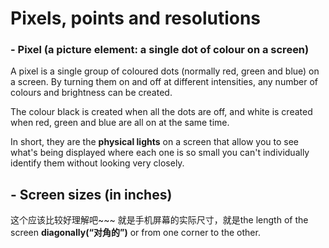 # Pixels, points and resolutions

### - Pixel (a picture element: a single dot of colour on a screen)
A pixel is a single group of coloured dots (normally red, green and blue) on a screen. By turning them on and off at different intensities, any number of colours and brightness can be created.

The colour black is created when all the dots are off, and white is created when red, green and blue are all on at the same time.

In short, they are the **physical lights** on a screen that allow you to see what's being displayed where each one is so small you can't individually identify them without looking very closely.

## - Screen sizes (in inches)
这个应该比较好理解吧~~~ 就是手机屏幕的实际尺寸，就是the length of the screen **diagonally(“对角的”)** or from one corner to the other.

